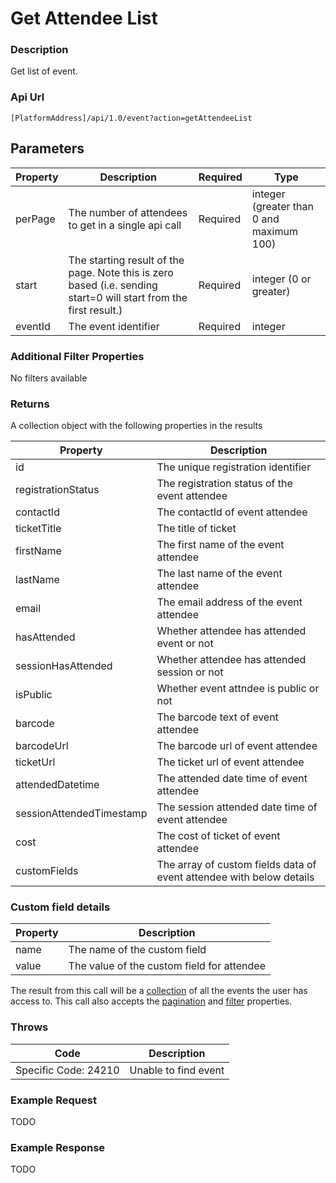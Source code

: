 # Get Attendee List

### Description

Get list of event.

### Api Url

`[PlatformAddress]/api/1.0/event?action=getAttendeeList`

## Parameters

| Property | Description | Required | Type |
| --- | --- | --- | --- |
| perPage | The number of attendees to get in a single api call | Required | integer \(greater than 0 and maximum 100\) |
| start | The starting result of the page. Note this is zero based \(i.e. sending start=0 will start from the first result.\) | Required | integer \(0 or greater\) |
| eventId | The event identifier | Required | integer |

### Additional Filter Properties

No filters available

### Returns

A collection object with the following properties in the results

| Property | Description |
| --- | --- |
| id | The unique registration identifier |
| registrationStatus | The registration status of the event attendee |
| contactId | The contactId of event attendee |
| ticketTitle | The title of ticket |
| firstName | The first name of the event attendee |
| lastName | The last name of the event attendee |
| email | The email address of the event attendee |
| hasAttended | Whether attendee has attended event or not |
| sessionHasAttended | Whether attendee has attended session or not |
| isPublic | Whether event attndee is public or not |
| barcode | The barcode text of event attendee |
| barcodeUrl | The barcode url of event attendee |
| ticketUrl | The ticket url of event attendee |
| attendedDatetime | The attended date time of event attendee |
| sessionAttendedTimestamp | The session attended date time of event attendee |
| cost | The cost of ticket of event attendee |
| customFields | The array of custom fields data of event attendee with below details |

### Custom field details

| Property | Description |
| --- | --- |
| name | The name of the custom field |
| value | The value of the custom field for attendee |

The result from this call will be a [collection](./#collections) of all the events the user has access to. This call also accepts the [pagination](./#pagination) and [filter](./#filtering) properties.

### Throws

| Code | Description |
| --- | --- |
| Specific Code: 24210 | Unable to find event |

### Example Request

TODO

### Example Response

TODO

